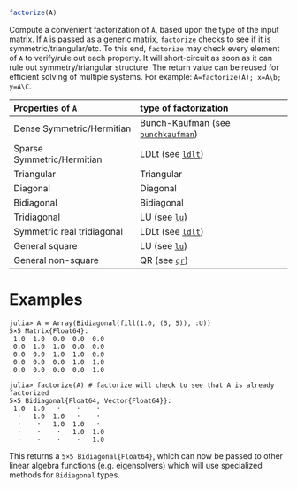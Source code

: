 ```julia
factorize(A)
```

Compute a convenient factorization of `A`, based upon the type of the input matrix. If `A` is passed as a generic matrix, `factorize` checks to see if it is symmetric/triangular/etc. To this end, `factorize` may check every element of `A` to verify/rule out each property. It will short-circuit as soon as it can rule out symmetry/triangular structure. The return value can be reused for efficient solving of multiple systems. For example: `A=factorize(A); x=A\b; y=A\C`.

| Properties of `A`          | type of factorization                      |
|:-------------------------- |:------------------------------------------ |
| Dense Symmetric/Hermitian  | Bunch-Kaufman (see [`bunchkaufman`](@ref)) |
| Sparse Symmetric/Hermitian | LDLt (see [`ldlt`](@ref))                  |
| Triangular                 | Triangular                                 |
| Diagonal                   | Diagonal                                   |
| Bidiagonal                 | Bidiagonal                                 |
| Tridiagonal                | LU (see [`lu`](@ref))                      |
| Symmetric real tridiagonal | LDLt (see [`ldlt`](@ref))                  |
| General square             | LU (see [`lu`](@ref))                      |
| General non-square         | QR (see [`qr`](@ref))                      |

# Examples

```jldoctest
julia> A = Array(Bidiagonal(fill(1.0, (5, 5)), :U))
5×5 Matrix{Float64}:
 1.0  1.0  0.0  0.0  0.0
 0.0  1.0  1.0  0.0  0.0
 0.0  0.0  1.0  1.0  0.0
 0.0  0.0  0.0  1.0  1.0
 0.0  0.0  0.0  0.0  1.0

julia> factorize(A) # factorize will check to see that A is already factorized
5×5 Bidiagonal{Float64, Vector{Float64}}:
 1.0  1.0   ⋅    ⋅    ⋅
  ⋅   1.0  1.0   ⋅    ⋅
  ⋅    ⋅   1.0  1.0   ⋅
  ⋅    ⋅    ⋅   1.0  1.0
  ⋅    ⋅    ⋅    ⋅   1.0
```

This returns a `5×5 Bidiagonal{Float64}`, which can now be passed to other linear algebra functions (e.g. eigensolvers) which will use specialized methods for `Bidiagonal` types.
